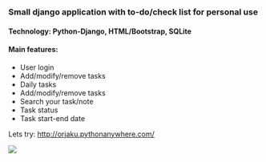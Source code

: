 ### Small django application with to-do/check list for personal use
#### Technology: Python-Django, HTML/Bootstrap, SQLite
#### Main features:
- User login
- Add/modify/remove tasks
- Daily tasks
- Add/modify/remove tasks
- Search your task/note
- Task status
- Task start-end date

Lets try: http://orjaku.pythonanywhere.com/

![](https://i.ibb.co/Jrxch1c/Peek-2020-05-12-18-08.gif)
